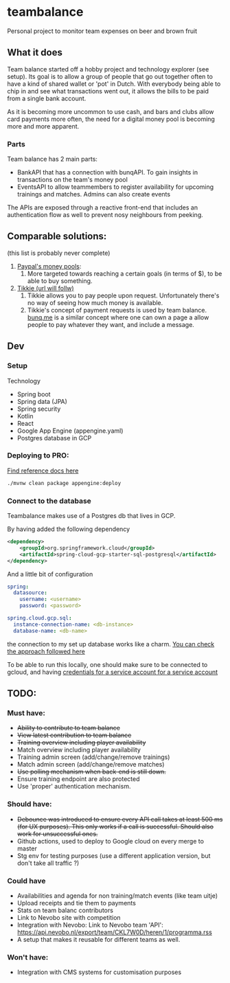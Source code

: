 # teambalance
Personal project to monitor team expenses on beer and brown fruit

## What it does
Team balance started off a hobby project and technology explorer (see setup). Its goal is to allow a group of people 
that go out together often to have a kind of shared wallet or 'pot' in Dutch. With everybody being able to chip in and 
see what transactions went out, it allows the bills to be paid from a single bank account.

As it is becoming more uncommon to use cash, and bars and clubs allow card payments more often,
 the need for a digital money pool is becoming more and more apparent.


### Parts
Team balance has 2 main parts:

- BankAPI that has a connection with bunqAPI. To gain insights in transactions on the team's money pool
- EventsAPI to allow teammembers to register availability for upcoming trainings and matches. Admins can also create events

The APIs are exposed through a reactive front-end that includes an authentication flow as well to prevent nosy neighbours
from peeking.

## Comparable solutions:
(this list is probably never complete)

1. [Paypal's money pools](https://www.paypal.com/uk/webapps/mpp/money-pools):
    1.  More targeted towards reaching a certain goals (in terms of $), to be able to buy something.
1. [Tikkie (url will follw)](#)
    1. Tikkie allows you to pay people upon request. Unfortunately there's no way of seeing how much money is available.
    1. Tikkie's concept of payment requests is used by team balance. [bunq.me](https://bunq.me) is a similar concept where
    one can own a page a allow people to pay whatever they want, and include a message.


## Dev

### Setup

Technology

- Spring boot
- Spring data (JPA)
- Spring security
- Kotlin
- React
- Google App Engine (appengine.yaml)
- Postgres database in GCP


### Deploying to PRO:

[Find reference docs here](https://cloud.google.com/appengine/docs/standard/java/tools/uploadinganapp)


```bash
./mvnw clean package appengine:deploy
```

### Connect to the database
Teambalance makes use of a Postgres db that lives in GCP.

By having added the following dependency  
```xml
<dependency>
    <groupId>org.springframework.cloud</groupId>
    <artifactId>spring-cloud-gcp-starter-sql-postgresql</artifactId>
</dependency>
```

And a little bit of configuration
```yaml
spring:
  datasource:
    username: <username>
    password: <password>

spring.cloud.gcp.sql:
  instance-connection-name: <db-instance>
  database-name: <db-name>
```
the connection to my set up database works like a charm. [You can check the approach followed here](https://github.com/spring-cloud/spring-cloud-gcp/tree/master/spring-cloud-gcp-samples/spring-cloud-gcp-data-jpa-sample) 

To be able to run this locally, one should make sure to be connected to gcloud, and having [credentials for a service account
for a service account](https://cloud.google.com/sdk/gcloud/reference/auth/application-default/login)

## TODO:
### Must have:
 - ~~Ability to contribute to team balance~~
 - ~~View latest contribution to team balance~~
 - ~~Training overview including player availability~~
 - Match overview including player availability
 - Training admin screen (add/change/remove trainings)
 - Match admin screen (add/change/remove matches)
 - ~~Use polling mechanism when back-end is still down.~~
 - Ensure training endpoint are also protected
 - Use 'proper' authentication mechanism.
 
### Should have:
 - ~~Debounce was introduced to ensure every API call takes at least 500 ms (for UX purposes). This only works if a call is successful. Should also work for unsuccessful ones.~~
 - Github actions, used to deploy to Google cloud on every merge to master 
 - Stg env for testing purposes (use a different application version, but don't take all traffic ?)
 
### Could have
 - Availabilities and agenda for non training/match events (like team uitje)
 - Upload receipts and tie them to payments
 - Stats on team balanc contributors
 - Link to Nevobo site with competition
 - Integration with Nevobo: Link to Nevobo team 'API': https://api.nevobo.nl/export/team/CKL7W0D/heren/1/programma.rss
 - A setup that makes it reusable for different teams as well.
 
### Won't have:
 - Integration with CMS systems for customisation purposes
 